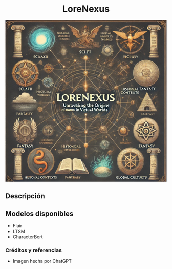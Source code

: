 

<div align="center">
  <h1>LoreNexus</h1>
</div>
<div align="center">
  <img src="images/LoreNexus.png" width="600" alt="LoreNexus">
</div>

## Descripción

## Modelos disponibles
- Flair
- LTSM
- CharacterBert

### Créditos y referencias
- Imagen hecha por ChatGPT